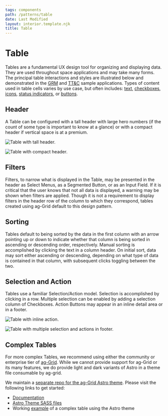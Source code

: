 ```yaml
---
tags: components
path: /patterns/table
date: Last Modified
layout: interior.template.njk
title: Table
---
```


# Table

Tables are a fundamental UX design tool for organizing and displaying data. They are used throughout space applications and may take many forms. The principal table interactions and styles are illustrated below and demonstrated in the [GRM](https://grm-dashboard.astrouxds.com/) and [TT&C](https://ttc-monitor.astrouxds.com/) sample applications. Types of content used in table cells varies by use case, but often includes: [text](/design-guidelines/typography/), [checkboxes](/components/checkbox/), [icons](/components/icons-and-symbols/), [status indicators](/components/status-symbol/), or [buttons](/components/button/).

## Header

A Table can be configured with a tall header with large hero numbers (if the count of some type is important to know at a glance) or with a compact header if vertical space is at a premium.

![Table with tall header.](/img/patterns/table-header-tall.png "Table with tall header.")

![Table with compact header.](/img/patterns/table-header-compact.png "Table with compact header.")

## Filters

Filters, to narrow what is displayed in the Table, may be presented in the header as Select Menus, as a Segmented Button, or as an Input Field. If it is critical that the user knows that not all data is displayed, a warning may be shown when filters are applied. Though it is not a requirement to display filters in the header row of the column to which they correspond, tables created using ag-Grid default to this design pattern.

## Sorting

Tables default to being sorted by the data in the first column with an arrow pointing up or down to indicate whether that column is being sorted in ascending or descending order, respectively. Manual sorting is accomplished by clicking the text in a column header. On initial sort, data may sort either ascending or descending, depending on what type of data is contained in that column, with subsequent clicks toggling between the two.

## Selection and Action

Tables use a familiar Selection/Action model. Selection is accomplished by clicking in a row. Multiple selection can be enabled by adding a selection column of Checkboxes. Action Buttons may appear in an inline detail area or in a footer.

![Table with inline action.](/img/patterns/table-inline-action.png "Table with inline action.")

![Table with multiple selection and actions in footer.](/img/patterns/table-action-footer.png "Table with multiple selection and actions in footer.")

## Complex Tables

For more complex Tables, we recommend using either the community or enterprise tier of [ag-Grid](https://www.ag-grid.com/). While we cannot provide support for ag-Grid or its many features, we do provide light and dark variants of Astro in a theme file consumable by ag-grid.

We maintain a [separate repo for the ag-Grid Astro theme](https://github.com/RocketCommunicationsInc/astro-ag-Grid). Please visit the following links to get started:

- [Documentation](https://github.com/RocketCommunicationsInc/astro-ag-Grid/#astro-ag-grid-theme)
- [Astro Theme SASS files](https://github.com/RocketCommunicationsInc/astro-ag-Grid/tree/master/src/css)
- Working [example](https://astro-ag-grid-example.netlify.app/) of a complex table using the Astro theme
